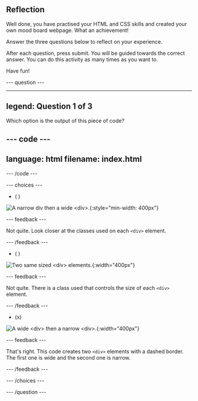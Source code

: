 ## Reflection

Well done, you have practised your HTML and CSS skills and created your own mood board webpage. What an achievement!

Answer the three questions below to reflect on your experience.

After each question, press submit. You will be guided towards the correct answer. You can do this activity as many times as you want to.

Have fun!

--- question ---

---
legend: Question 1 of 3
---

Which option is the output of this piece of code?

--- code ---
---
language: html
filename: index.html
---
<section class="wrap">
  <div class="wide dashed-border tile">
  </div>
  <div class="narrow dashed-border tile">
  </div>
</section>

--- /code ---

--- choices ---

- ( )

![A narrow div then a wide `<div>`.](images/narrow-wide.png){:style="min-width: 400px"}

  --- feedback ---

Not quite. Look closer at the classes used on each `<div>` element.

  --- /feedback ---

- ( )

![Two same sized `<div>` elements.](images/normal-normal.png){:width="400px"}

  --- feedback ---

Not quite. There is a class used that controls the size of each `<div>` element.

  --- /feedback ---

- (x) 

![A wide `<div>` then a narrow `<div>`.](images/wide-narrow.png){:width="400px"}

  --- feedback ---

That's right. This code creates two `<div>` elements with a dashed border. The first one is wide and the second one is narrow. 

  --- /feedback ---

--- /choices ---

--- /question ---
